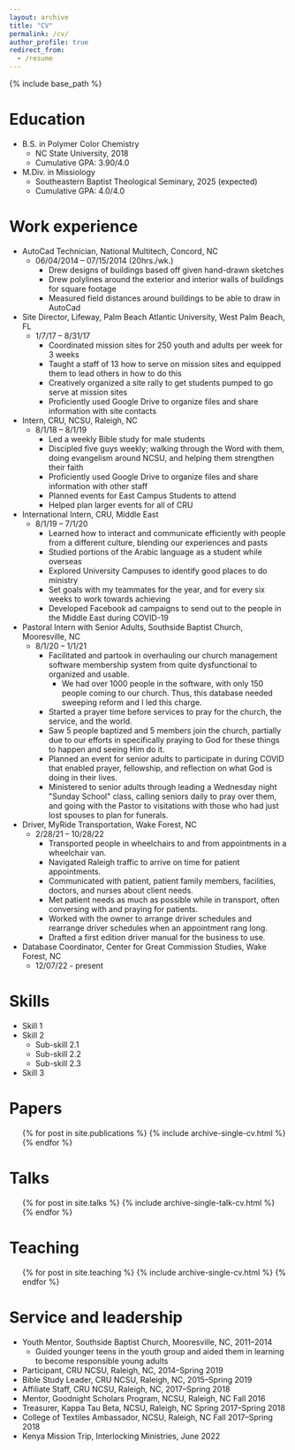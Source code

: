 ```yaml
---
layout: archive
title: "CV"
permalink: /cv/
author_profile: true
redirect_from:
  - /resume
---
```


{% include base_path %}

Education
======
* B.S. in Polymer Color Chemistry
   * NC State University, 2018
   * Cumulative GPA: 3.90/4.0
* M.Div. in Missiology
   * Southeastern Baptist Theological Seminary, 2025 (expected)
   * Cumulative GPA: 4.0/4.0

Work experience
======
* AutoCad Technician, National Multitech, Concord, NC
   * 06/04/2014 – 07/15/2014 (20hrs./wk.)
      * Drew designs of buildings based off given hand-drawn sketches
      * Drew polylines around the exterior and interior walls of buildings for square footage
      * Measured field distances around buildings to be able to draw in AutoCad
* Site Director, Lifeway, Palm Beach Atlantic University, West Palm Beach, FL
   * 1/7/17 – 8/31/17
      * Coordinated mission sites for 250 youth and adults per week for 3 weeks
      * Taught a staff of 13 how to serve on mission sites and equipped them to lead others in how to do this
      * Creatively organized a site rally to get students pumped to go serve at mission sites
      * Proficiently used Google Drive to organize files and share information with site contacts
* Intern, CRU, NCSU, Raleigh, NC
   * 8/1/18 – 8/1/19
      * Led a weekly Bible study for male students
      * Discipled five guys weekly; walking through the Word with them, doing evangelism around NCSU, and helping them strengthen their faith
      * Proficiently used Google Drive to organize files and share information with other staff
      * Planned events for East Campus Students to attend
      * Helped plan larger events for all of CRU
* International Intern, CRU, Middle East
   * 8/1/19 – 7/1/20
      * Learned how to interact and communicate efficiently with people from a different culture, blending our experiences and pasts
      * Studied portions of the Arabic language as a student while overseas
      * Explored University Campuses to identify good places to do ministry
      * Set goals with my teammates for the year, and for every six weeks to work towards achieving
      * Developed Facebook ad campaigns to send out to the people in the Middle East during COVID-19
* Pastoral Intern with Senior Adults, Southside Baptist Church, Mooresville, NC
   * 8/1/20 – 1/1/21
      * Facilitated and partook in overhauling our church management software membership system from quite dysfunctional to organized and usable.
        * We had over 1000 people in the software, with only 150 people coming to our church. Thus, this database needed sweeping reform and I led this charge.
      * Started a prayer time before services to pray for the church, the service, and the world.
      * Saw 5 people baptized and 5 members join the church, partially due to our efforts in specifically praying to God for these things to happen and seeing Him do it.
      * Planned an event for senior adults to participate in during COVID that enabled prayer, fellowship, and reflection on what God is doing in their lives.
      * Ministered to senior adults through leading a Wednesday night "Sunday School" class, calling seniors daily to pray over them, and going with the Pastor to visitations with those who had just lost spouses to plan for funerals.
* Driver, MyRide Transportation, Wake Forest, NC
   * 2/28/21 – 10/28/22
      * Transported people in wheelchairs to and from appointments in a wheelchair van.
      * Navigated Raleigh traffic to arrive on time for patient appointments.
      * Communicated with patient, patient family members, facilities, doctors, and nurses about client needs.
      * Met patient needs as much as possible while in transport, often conversing with and praying for patients.
      * Worked with the owner to arrange driver schedules and rearrange driver schedules when an appointment rang long.
      * Drafted a first edition driver manual for the business to use.
* Database Coordinator, Center for Great Commission Studies, Wake Forest, NC
   * 12/07/22 - present
  
Skills
======
* Skill 1
* Skill 2
  * Sub-skill 2.1
  * Sub-skill 2.2
  * Sub-skill 2.3
* Skill 3

Papers
======
  <ul>{% for post in site.publications %}
    {% include archive-single-cv.html %}
  {% endfor %}</ul>
  
Talks
======
  <ul>{% for post in site.talks %}
    {% include archive-single-talk-cv.html %}
  {% endfor %}</ul>
  
Teaching
======
  <ul>{% for post in site.teaching %}
    {% include archive-single-cv.html %}
  {% endfor %}</ul>
  
Service and leadership
======
* Youth Mentor, Southside Baptist Church, Mooresville, NC, 2011–2014
   * Guided younger teens in the youth group and aided them in learning to become responsible young adults
* Participant, CRU NCSU, Raleigh, NC, 2014–Spring 2019
* Bible Study Leader, CRU NCSU, Raleigh, NC, 2015–Spring 2019
* Affiliate Staff, CRU NCSU, Raleigh, NC, 2017–Spring 2018
* Mentor, Goodnight Scholars Program, NCSU, Raleigh, NC Fall 2016
* Treasurer, Kappa Tau Beta, NCSU, Raleigh, NC Spring 2017–Spring 2018
* College of Textiles Ambassador, NCSU, Raleigh, NC Fall 2017–Spring 2018
* Kenya Mission Trip, Interlocking Ministries, June 2022

